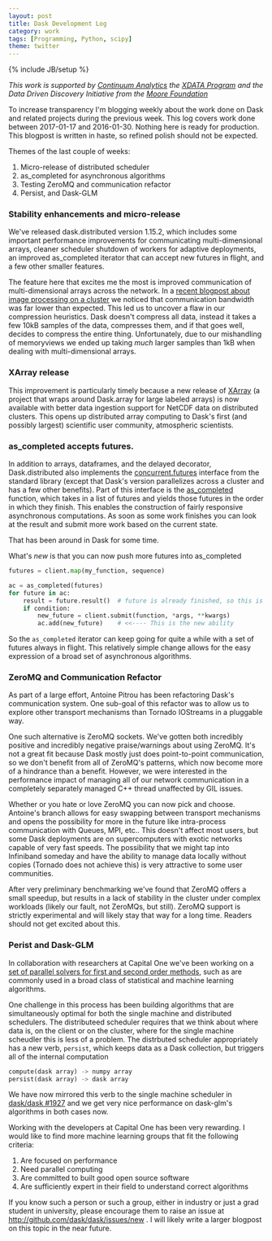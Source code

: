 ```yaml
---
layout: post
title: Dask Development Log
category: work
tags: [Programming, Python, scipy]
theme: twitter
---
```

{% include JB/setup %}

*This work is supported by [Continuum Analytics](http://continuum.io)
the [XDATA Program](http://www.darpa.mil/program/XDATA)
and the Data Driven Discovery Initiative from the [Moore
Foundation](https://www.moore.org/)*

To increase transparency I'm blogging weekly about the work done on Dask and
related projects during the previous week.  This log covers work done between
2017-01-17 and 2016-01-30.  Nothing here is ready for production.  This
blogpost is written in haste, so refined polish should not be expected.

Themes of the last couple of weeks:

1.  Micro-release of distributed scheduler
2.  as_completed for asynchronous algorithms
2.  Testing ZeroMQ and communication refactor
3.  Persist, and Dask-GLM

### Stability enhancements and micro-release

We've released dask.distributed version 1.15.2, which includes some important
performance improvements for communicating multi-dimensional arrays, cleaner
scheduler shutdown of workers for adaptive deployments, an improved
as_completed iterator that can accept new futures in flight, and a few other
smaller features.

The feature here that excites me the most is improved communication of
multi-dimensional arrays across the network.  In a
[recent blogpost about image processing on a cluster](/2017/01/17/dask-images)
we noticed that communication bandwidth was far lower than expected.  This led
us to uncover a flaw in our compression heuristics.  Dask doesn't compress all
data, instead it takes a few 10kB samples of the data, compresses them, and if
that goes well, decides to compress the entire thing.  Unfortunately, due to
our mishandling of memoryviews we ended up taking *much* larger samples than
1kB when dealing with multi-dimensional arrays.

### XArray release

This improvement is particularly timely because a new release of
[XArray](http://xarray.pydata.org/en/stable/) (a project that wraps around
Dask.array for large labeled arrays) is now available with better data
ingestion support for NetCDF data on distributed clusters.  This opens up
distributed array computing to Dask's first (and possibly largest) scientific
user community, atmospheric scientists.


### as_completed accepts futures.

In addition to arrays, dataframes, and the delayed decorator, Dask.distributed
also implements the  [concurrent.futures](http://xarray.pydata.org/en/stable/)
interface from the standard library (except that Dask's version parallelizes
across a cluster and has a few other benefits).  Part of this interface is the
[as_completed](http://xarray.pydata.org/en/stable/) function, which takes in a
list of futures and yields those futures in the order in which they finish.
This enables the construction of fairly responsive asynchronous computations.
As soon as some work finishes you can look at the result and submit more work
based on the current state.

That has been around in Dask for some time.

What's *new* is that you can now push more futures into as_completed

```python
futures = client.map(my_function, sequence)

ac = as_completed(futures)
for future in ac:
    result = future.result()  # future is already finished, so this is fast
    if condition:
        new_future = client.submit(function, *args, **kwargs)
        ac.add(new_future)    # <<---- This is the new ability
```

So the `as_completed` iterator can keep going for quite a while with a set of
futures always in flight.  This relatively simple change allows for the easy
expression of a broad set of asynchronous algorithms.


### ZeroMQ and Communication Refactor

As part of a large effort, Antoine Pitrou has been refactoring Dask's
communication system.  One sub-goal of this refactor was to allow us to explore
other transport mechanisms than Tornado IOStreams in a pluggable way.

One such alternative is ZeroMQ sockets.  We've gotten both incredibly positive
and incredibly negative praise/warnings about using ZeroMQ.  It's not a great
fit because Dask mostly just does point-to-point communication, so we don't
benefit from all of ZeroMQ's patterns, which now become more of a hindrance
than a benefit.  However, we were interested in the performance impact of
managing all of our network communication in a completely separately managed
C++ thread unaffected by GIL issues.

Whether or you hate or love ZeroMQ you can now pick and choose.  Antoine's
branch allows for easy swapping between transport mechanisms and opens the
possibility for more in the future like intra-process communication with
Queues, MPI, etc..  This doesn't affect most users, but some Dask deployments
are on supercomputers with exotic networks capable of very fast speeds.  The
possibility that we might tap into Infiniband someday and have the ability to
manage data locally without copies (Tornado does not achieve this) is very
attractive to some user communities.

After very preliminary benchmarking we've found that ZeroMQ offers a small
speedup, but results in a lack of stability in the cluster under complex
workloads (likely our fault, not ZeroMQs, but still).  ZeroMQ support is
strictly experimental and will likely stay that way for a long time.  Readers
should not get excited about this.


### Perist and Dask-GLM

In collaboration with researchers at Capital One we've been working on a [set
of parallel solvers for first and second order
methods](http://github.com/dask/dask-glm), such as are commonly used in a broad
class of statistical and machine learning algorithms.

One challenge in this process has been building algorithms that are
simultaneously optimal for both the single machine and distributed schedulers.
The distributeed scheduler requires that we think about where data is, on the
client or on the cluster, where for the single machine scheudler this is less
of a problem.  The distrbuted scheduler appropriately has a new verb,
`persist`, which keeps data as a Dask collection, but triggers all of the
internal computation

```python
compute(dask array) -> numpy array
persist(dask array) -> dask array
```

We have now mirrored this verb to the single machine scheduler in [dask/dask
#1927](https://github.com/dask/dask/pull/1927) and we get very nice performance
on dask-glm's algorithms in both cases now.

Working with the developers at Capital One has been very rewarding.  I would
like to find more machine learning groups that fit the following criteria:

1.  Are focused on performance
2.  Need parallel computing
3.  Are committed to built good open source software
4.  Are sufficiently expert in their field to understand correct algorithms

If you know such a person or such a group, either in industry or just a grad
student in university, please encourage them to raise an issue at
http://github.com/dask/dask/issues/new .  I will likely write a larger blogpost
on this topic in the near future.
